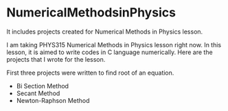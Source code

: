 # NumericalMethodsinPhysics
It includes projects created for Numerical Methods in Physics lesson. 

I am taking PHYS315 Numerical Methods in Physics lesson right now. In this lesson, it is aimed to write codes in C language numerically. Here are the projects that I wrote for the lesson.

First three projects were written to find root of an equation.
- Bi Section Method
- Secant Method
- Newton-Raphson Method
